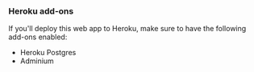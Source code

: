 ### Heroku add-ons

If you'll deploy this web app to Heroku, make sure to have the following add-ons enabled:

- Heroku Postgres
- Adminium

